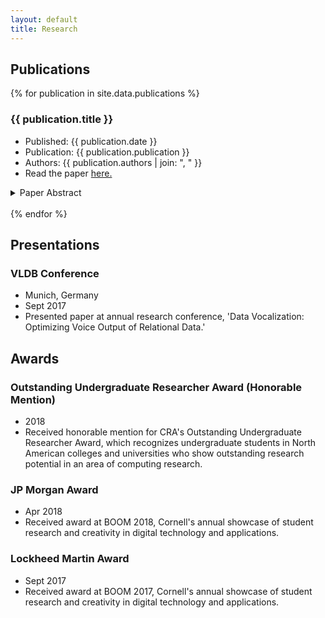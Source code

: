 ```yaml
---
layout: default
title: Research
---
```


<h2>Publications</h2>

{% for publication in site.data.publications %}
  <h3>{{ publication.title }}</h3>
  <ul>
    <li>Published: {{ publication.date }}</li>
    <li>Publication: {{ publication.publication }}</li>
    <li>Authors: {{ publication.authors | join: ", " }}</li>
    <li>Read the paper <a href="{{ publication.url }}">here.</a></li>
  </ul>

  <div>
    <details>
      <summary>Paper Abstract</summary>
      <p>{{ publication.abstract }}</p>
    </details>
  </div>
  <br>
{% endfor %}

<h2>Presentations</h2>

<h3>VLDB Conference</h3>

* Munich, Germany
* Sept 2017
* Presented paper at annual research conference, 'Data Vocalization: Optimizing Voice Output of Relational Data.'

<h2>Awards</h2>

<h3>Outstanding Undergraduate Researcher Award (Honorable Mention)</h3>

* 2018
* Received honorable mention for CRA's Outstanding Undergraduate Researcher Award, which recognizes undergraduate students in North American colleges and universities who show outstanding research potential in an area of computing research.

<h3>JP Morgan Award</h3>

* Apr 2018
* Received award at BOOM 2018, Cornell's annual showcase of student research and creativity in digital technology and applications.

<h3>Lockheed Martin Award</h3>

* Sept 2017
* Received award at BOOM 2017, Cornell's annual showcase of student research and creativity in digital technology and applications.
